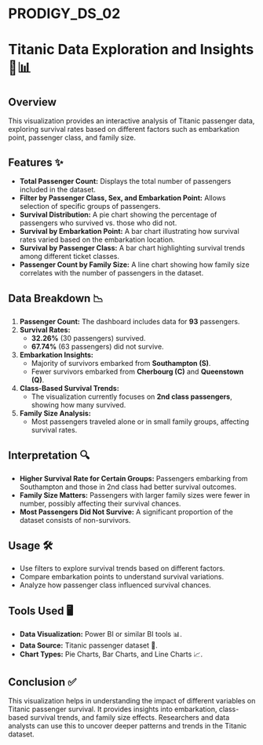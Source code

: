 # PRODIGY_DS_02
# Titanic Data Exploration and Insights 🚢📊

## Overview
This visualization provides an interactive analysis of Titanic passenger data, exploring survival rates based on different factors such as embarkation point, passenger class, and family size.

## Features ✨
- **Total Passenger Count:** Displays the total number of passengers included in the dataset.
- **Filter by Passenger Class, Sex, and Embarkation Point:** Allows selection of specific groups of passengers.
- **Survival Distribution:** A pie chart showing the percentage of passengers who survived vs. those who did not.
- **Survival by Embarkation Point:** A bar chart illustrating how survival rates varied based on the embarkation location.
- **Survival by Passenger Class:** A bar chart highlighting survival trends among different ticket classes.
- **Passenger Count by Family Size:** A line chart showing how family size correlates with the number of passengers in the dataset.

## Data Breakdown 📉
1. **Passenger Count:** The dashboard includes data for **93** passengers.
2. **Survival Rates:**
   - **32.26%** (30 passengers) survived.
   - **67.74%** (63 passengers) did not survive.
3. **Embarkation Insights:**
   - Majority of survivors embarked from **Southampton (S)**.
   - Fewer survivors embarked from **Cherbourg (C)** and **Queenstown (Q)**.
4. **Class-Based Survival Trends:**
   - The visualization currently focuses on **2nd class passengers**, showing how many survived.
5. **Family Size Analysis:**
   - Most passengers traveled alone or in small family groups, affecting survival rates.

## Interpretation 🔍
- **Higher Survival Rate for Certain Groups:** Passengers embarking from Southampton and those in 2nd class had better survival outcomes.
- **Family Size Matters:** Passengers with larger family sizes were fewer in number, possibly affecting their survival chances.
- **Most Passengers Did Not Survive:** A significant proportion of the dataset consists of non-survivors.

## Usage 🛠️
- Use filters to explore survival trends based on different factors.
- Compare embarkation points to understand survival variations.
- Analyze how passenger class influenced survival chances.

## Tools Used 🖥️
- **Data Visualization:** Power BI or similar BI tools 📊.
- **Data Source:** Titanic passenger dataset 📝.
- **Chart Types:** Pie Charts, Bar Charts, and Line Charts 📈.

## Conclusion ✅
This visualization helps in understanding the impact of different variables on Titanic passenger survival. It provides insights into embarkation, class-based survival trends, and family size effects. Researchers and data analysts can use this to uncover deeper patterns and trends in the Titanic dataset.


